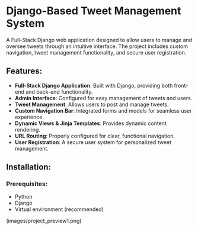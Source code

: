 # Django-Based Tweet Management System

A Full-Stack Django web application designed to allow users to manage and oversee tweets through an intuitive interface. The project includes custom navigation, tweet management functionality, and secure user registration.

## Features:
- **Full-Stack Django Application**: Built with Django, providing both front-end and back-end functionality.
- **Admin Interface**: Configured for easy management of tweets and users.
- **Tweet Management**: Allows users to post and manage tweets.
- **Custom Navigation Bar**: Integrated forms and models for seamless user experience.
- **Dynamic Views & Jinja Templates**: Provides dynamic content rendering.
- **URL Routing**: Properly configured for clear, functional navigation.
- **User Registration**: A secure user system for personalized tweet management.

## Installation:

### Prerequisites:
- Python 
- Django
- Virtual environment (recommended)

(images/project_preview1.png)


